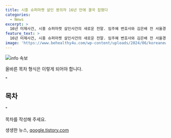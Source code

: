 ```yaml
---
title: 시흥 슈퍼마켓 살인 용의자 16년 만에 결국 잡혔다
categories:
  - News
excerpt: >
  16년 미제사건, 시흥 슈퍼마켓 살인사건의 새로운 전말. 임주혜 변호사와 김은배 전 서울경찰청 국제범죄수사팀장이 MBN 프레스룸 라이브에 출연해 사건의 강도와 재수사에 대해 논의할 예정. 관심이 뜨거운 이 이야기, 심층분석으로 전해드립니다.
feature_text: >
  16년 미제사건, 시흥 슈퍼마켓 살인사건의 새로운 전말. 임주혜 변호사와 김은배 전 서울경찰청 국제범죄수사팀장이 MBN 프레스룸 라이브에 출연해 사건의 강도와 재수사에 대해 논의할 예정. 관심이 뜨거운 이 이야기, 심층분석으로 전해드립니다.
image: 'https://www.behealthy4u.com/wp-content/uploads/2024/06/koreanews.jpg'
---
```


<p><img src="https://www.behealthy4u.com/wp-content/uploads/2024/06/koreanews.jpg" alt="info 속보" /></p>

<p>올바른 목차 형식은 이렇게 되어야 합니다. </p>

<p>"<h2 data-ke-size="size26">목차</h2>"</p>

<p>목차를 작성해 주세요.</p>
생생한 뉴스, <a href="https://qoogle.tistory.com" rel="dofollow">qoogle.tistory.com</a>



